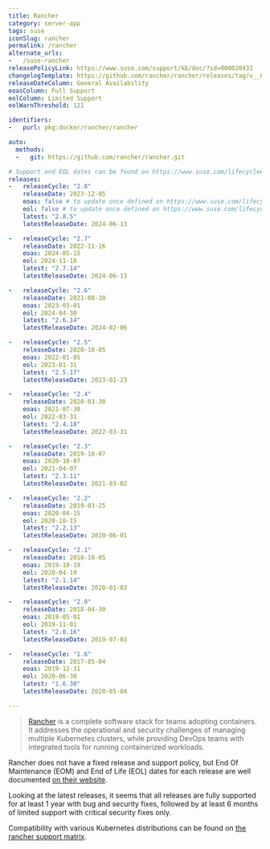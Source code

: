```yaml
---
title: Rancher
category: server-app
tags: suse
iconSlug: rancher
permalink: /rancher
alternate_urls:
-   /suse-rancher
releasePolicyLink: https://www.suse.com/support/kb/doc/?id=000020432
changelogTemplate: https://github.com/rancher/rancher/releases/tag/v__LATEST__
releaseDateColumn: General Availability
eoasColumn: Full Support
eolColumn: Limited Support
eolWarnThreshold: 121

identifiers:
-   purl: pkg:docker/rancher/rancher

auto:
  methods:
  -   git: https://github.com/rancher/rancher.git

# Support and EOL dates can be found on https://www.suse.com/lifecycle#rancher
releases:
-   releaseCycle: "2.8"
    releaseDate: 2023-12-05
    eoas: false # to update once defined on https://www.suse.com/lifecycle#rancher
    eol: false # to update once defined on https://www.suse.com/lifecycle#rancher
    latest: "2.8.5"
    latestReleaseDate: 2024-06-13

-   releaseCycle: "2.7"
    releaseDate: 2022-11-16
    eoas: 2024-05-15
    eol: 2024-11-18
    latest: "2.7.14"
    latestReleaseDate: 2024-06-13

-   releaseCycle: "2.6"
    releaseDate: 2021-08-30
    eoas: 2023-03-01
    eol: 2024-04-30
    latest: "2.6.14"
    latestReleaseDate: 2024-02-06

-   releaseCycle: "2.5"
    releaseDate: 2020-10-05
    eoas: 2022-01-05
    eol: 2023-01-31
    latest: "2.5.17"
    latestReleaseDate: 2023-01-23

-   releaseCycle: "2.4"
    releaseDate: 2020-03-30
    eoas: 2021-07-30
    eol: 2022-03-31
    latest: "2.4.18"
    latestReleaseDate: 2022-03-31

-   releaseCycle: "2.3"
    releaseDate: 2019-10-07
    eoas: 2020-10-07
    eol: 2021-04-07
    latest: "2.3.11"
    latestReleaseDate: 2021-03-02

-   releaseCycle: "2.2"
    releaseDate: 2019-03-25
    eoas: 2020-04-15
    eol: 2020-10-15
    latest: "2.2.13"
    latestReleaseDate: 2020-06-01

-   releaseCycle: "2.1"
    releaseDate: 2018-10-05
    eoas: 2019-10-19
    eol: 2020-04-19
    latest: "2.1.14"
    latestReleaseDate: 2020-01-03

-   releaseCycle: "2.0"
    releaseDate: 2018-04-30
    eoas: 2019-05-01
    eol: 2019-11-01
    latest: "2.0.16"
    latestReleaseDate: 2019-07-03

-   releaseCycle: "1.6"
    releaseDate: 2017-05-04
    eoas: 2019-12-31
    eol: 2020-06-30
    latest: "1.6.30"
    latestReleaseDate: 2020-05-04

---
```


> [Rancher](https://www.rancher.com/) is a complete software stack for teams adopting containers.
> It addresses the operational and security challenges of managing multiple Kubernetes clusters,
> while providing DevOps teams with integrated tools for running containerized workloads.

Rancher does not have a fixed release and support policy, but End Of Maintenance (EOM) and End of
Life (EOL) dates for each release are well documented [on their website](https://www.suse.com/lifecycle#rancher).

Looking at the latest releases, it seems that all releases are fully supported for at least 1 year
with bug and security fixes, followed by at least 6 months of limited support with critical
security fixes only.

Compatibility with various Kubernetes distributions can be found on [the rancher support matrix](https://www.suse.com/suse-rancher/support-matrix/all-supported-versions/).
